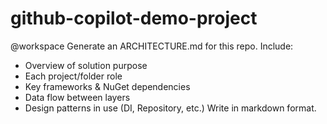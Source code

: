 # github-copilot-demo-project


@workspace Generate an ARCHITECTURE.md for this repo. 
Include:
- Overview of solution purpose
- Each project/folder role
- Key frameworks & NuGet dependencies
- Data flow between layers
- Design patterns in use (DI, Repository, etc.)
Write in markdown format.
